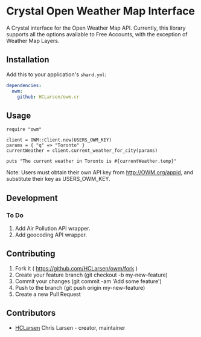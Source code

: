 # Crystal Open Weather Map Interface

A Crystal interface for the Open Weather Map API. Currently, this library supports all the options available to Free Accounts, with the exception of Weather Map Layers.

## Installation

Add this to your application's `shard.yml`:

```yaml
dependencies:
  owm:
    github: HCLarsen/owm.cr
```

## Usage

```crystal
require "owm"

client = OWM::Client.new(USERS_OWM_KEY)
params = { "q" => "Toronto" }
currentWeather = client.current_weather_for_city(params)

puts "The current weather in Toronto is #{currentWeather.temp}"
```

Note: Users must obtain their own API key from http://OWM.org/appid, and substitute their key as USERS_OWM_KEY.

## Development

### To Do

1. Add Air Pollution API wrapper.
2. Add geocoding API wrapper.

## Contributing

1. Fork it ( https://github.com/HCLarsen/owm/fork )
2. Create your feature branch (git checkout -b my-new-feature)
3. Commit your changes (git commit -am 'Add some feature')
4. Push to the branch (git push origin my-new-feature)
5. Create a new Pull Request

## Contributors

- [HCLarsen](https://github.com/HCLarsen) Chris Larsen - creator, maintainer
